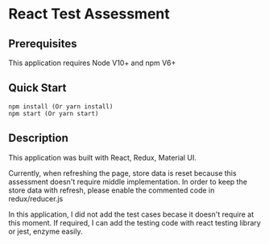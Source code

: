 # React Test Assessment

## Prerequisites

This application requires Node V10+ and npm V6+

## Quick Start

```
npm install (Or yarn install)
npm start (Or yarn start)
```

## Description

This application was built with React, Redux, Material UI.

Currently, when refreshing the page, store data is reset because this assessment doesn't require middle implementation. In order to keep the store data with refresh, please enable the commented code in redux/reducer.js

In this application, I did not add the test cases becase it doesn't require at this moment. If required, I can add the testing code with react testing library or jest, enzyme easily.
